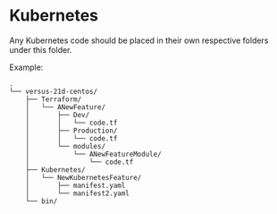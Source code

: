 # Kubernetes

Any Kubernetes code should be placed in their own respective folders under this folder.

Example:

```
.
└── versus-21d-centos/
    ├── Terraform/
    │   └── ANewFeature/
    │       ├── Dev/
    │       │   └── code.tf
    │       ├── Production/
    │       │   └── code.tf
    │       └── modules/
    │           └── ANewFeatureModule/
    │               └── code.tf
    ├── Kubernetes/
    │   └── NewKubernetesFeature/
    │       ├── manifest.yaml
    │       └── manifest2.yaml
    └── bin/
```